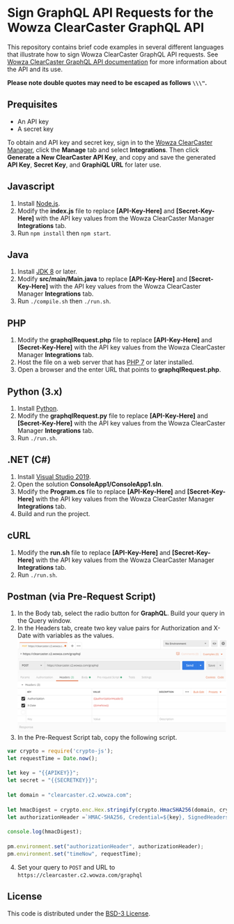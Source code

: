 # Sign GraphQL API Requests for the Wowza ClearCaster GraphQL API

This repository contains brief code examples in several different languages that illustrate how to sign Wowza ClearCaster GraphQL API requests. See [Wowza ClearCaster GraphQL API documentation](https://www.wowza.com/docs/wowza-clearcaster-graphql-api) for more information about the API and its use.

**Please note double quotes may need to be escaped as follows `\\\"`.**

## Prequisites
- An API key
- A secret key

To obtain and API key and secret key, sign in to the [Wowza ClearCaster Manager](https://clearcaster.wowza.com), click the **Manage** tab and select **Integrations**. Then click **Generate a New ClearCaster API Key**, and copy and save the generated **API Key**, **Secret Key**, and **GraphiQL URL** for later use.

## Javascript
  1. Install [Node.js](https://nodejs.org/).
  2. Modify the **index.js** file to replace **[API-Key-Here]** and **[Secret-Key-Here]** with the API key values from the Wowza ClearCaster Manager **Integrations** tab.
  3. Run `npm install` then `npm start`.

## Java
  1. Install [JDK 8](https://www.oracle.com/java/technologies/) or later.
  2. Modify **src/main/Main.java** to replace **[API-Key-Here]** and **[Secret-Key-Here]** with the API key values from the Wowza ClearCaster Manager **Integrations** tab.
  3. Run `./compile.sh` then `./run.sh`.

## PHP
  1. Modify the **graphqlRequest.php** file to replace **[API-Key-Here]** and **[Secret-Key-Here]** with the API key values from the Wowza ClearCaster Manager  **Integrations** tab.
  2. Host the file on a web server that has [PHP 7](https://www.php.net/) or later installed.
  3. Open a browser and the enter URL that points to **graphqlRequest.php**.

## Python (3.x)
  1. Install [Python](https://www.python.org/).
  2. Modify the **graphqlRequest.py** file to replace **[API-Key-Here]** and **[Secret-Key-Here]** with the API key values from the Wowza ClearCaster Manager **Integrations** tab.
  3. Run `./run.sh`.

## .NET (C#)
  1. Install [Visual Studio 2019](https://visualstudio.microsoft.com/vs/).
  2. Open the solution **ConsoleApp1/ConsoleApp1.sln**.
  3. Modify the **Program.cs** file to replace **[API-Key-Here]** and **[Secret-Key-Here]** with the API key values from the Wowza ClearCaster Manager **Integrations** tab.
  4. Build and run the project.

## cURL
  1. Modify the **run.sh** file to replace **[API-Key-Here]** and **[Secret-Key-Here]** with the API key values from the Wowza ClearCaster Manager **Integrations** tab.
  2. Run `./run.sh`.
  
## Postman (via Pre-Request Script)
  1. In the Body tab, select the radio button for **GraphQL**. Build your query in the Query window.
  2. In the Headers tab, create two key value pairs for Authorization and X-Date with variables as the values.
![Postman header tab with 2 key value pair headers](Postman-Headers.PNG)
  3. In the Pre-Request Script tab, copy the following script. 

```JavaScript
var crypto = require('crypto-js');
let requestTime = Date.now();

let key = "{{APIKEY}}";
let secret = "{{SECRETKEY}}";

let domain = "clearcaster.c2.wowza.com";

let hmacDigest = crypto.enc.Hex.stringify(crypto.HmacSHA256(domain, crypto.HmacSHA256(requestTime.toString(), secret)));
let authorizationHeader =`HMAC-SHA256, Credential=${key}, SignedHeaders=host;x-date, Signature=${hmacDigest}`;

console.log(hmacDigest);

pm.environment.set("authorizationHeader", authorizationHeader);
pm.environment.set("timeNow", requestTime);
```
  4. Set your query to `POST` and URL to `https://clearcaster.c2.wowza.com/graphql`

## License

This code is distributed under the [BSD-3 License](LICENSE.txt).
